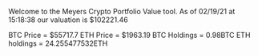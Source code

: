 Welcome to the Meyers Crypto Portfolio Value tool. 
As of 02/19/21 at 15:18:38 our valuation is $102221.46 

BTC Price = $55717.7
 ETH Price = $1963.19
BTC Holdings = 0.98BTC
 ETH holdings = 24.255477532ETH 

